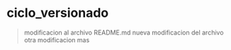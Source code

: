 # ciclo_versionado

> modificacion al archivo README.md
> nueva modificacion del archivo 
>otra modificacion mas
